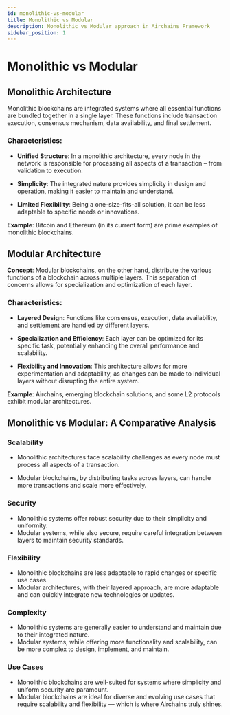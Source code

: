 ```yaml
---
id: monolithic-vs-modular
title: Monolithic vs Modular
description: Monolithic vs Modular approach in Airchains Framework
sidebar_position: 1
---
```


# Monolithic vs Modular

## Monolithic Architecture

Monolithic blockchains are integrated systems where all essential functions are bundled together in a single layer. These functions include transaction execution, consensus mechanism, data availability, and final settlement.

### Characteristics:

- **Unified Structure**: In a monolithic architecture, every node in the network is responsible for processing all aspects of a transaction – from validation to execution.

- **Simplicity**: The integrated nature provides simplicity in design and operation, making it easier to maintain and understand.

- **Limited Flexibility**: Being a one-size-fits-all solution, it can be less adaptable to specific needs or innovations.

**Example**: Bitcoin and Ethereum (in its current form) are prime examples of monolithic blockchains.

## Modular Architecture

**Concept**: Modular blockchains, on the other hand, distribute the various functions of a blockchain across multiple layers. This separation of concerns allows for specialization and optimization of each layer.

### Characteristics:

- **Layered Design**: Functions like consensus, execution, data availability, and settlement are handled by different layers.

- **Specialization and Efficiency**: Each layer can be optimized for its specific task, potentially enhancing the overall performance and scalability.

- **Flexibility and Innovation**: This architecture allows for more experimentation and adaptability, as changes can be made to individual layers without disrupting the entire system.

**Example**: Airchains, emerging blockchain solutions, and some L2 protocols exhibit modular architectures.

## Monolithic vs Modular: A Comparative Analysis

### Scalability

- Monolithic architectures face scalability challenges as every node must process all aspects of a transaction.

- Modular blockchains, by distributing tasks across layers, can handle more transactions and scale more effectively.

### Security

- Monolithic systems offer robust security due to their simplicity and uniformity.
- Modular systems, while also secure, require careful integration between layers to maintain security standards.

### Flexibility

- Monolithic blockchains are less adaptable to rapid changes or specific use cases.
- Modular architectures, with their layered approach, are more adaptable and can quickly integrate new technologies or updates.

### Complexity

- Monolithic systems are generally easier to understand and maintain due to their integrated nature.
- Modular systems, while offering more functionality and scalability, can be more complex to design, implement, and maintain.

### Use Cases

- Monolithic blockchains are well-suited for systems where simplicity and uniform security are paramount.
- Modular blockchains are ideal for diverse and evolving use cases that require scalability and flexibility — which is where Airchains truly shines.
